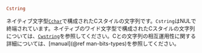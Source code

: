 ```julia
Cstring
```

ネイティブ文字型[`Cchar`](@ref)で構成されたCスタイルの文字列です。`Cstring`はNULで終端されています。ネイティブのワイド文字型で構成されたCスタイルの文字列については、[`Cwstring`](@ref)を参照してください。Cとの文字列の相互運用性に関する詳細については、[manual](@ref man-bits-types)を参照してください。
